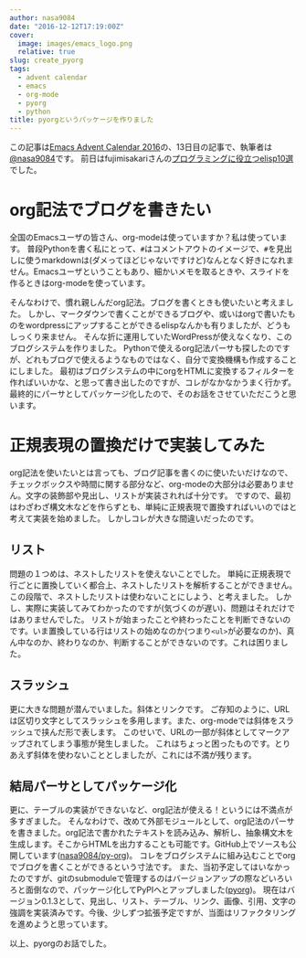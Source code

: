 ```yaml
---
author: nasa9084
date: "2016-12-12T17:19:00Z"
cover:
  image: images/emacs_logo.png
  relative: true
slug: create_pyorg
tags:
  - advent calendar
  - emacs
  - org-mode
  - pyorg
  - python
title: pyorgというパッケージを作りました
---
```



この記事は[Emacs Advent Calendar 2016](http://qiita.com/advent-calendar/2016/emacs)の、13日目の記事で、執筆者は  [@nasa9084](https://twitter.com/nasa9084)です。
前日はfujimisakariさんの[プログラミングに役立つelisp10選](http://blog.fujimisakari.com/elisp_useful_for_programming/)でした。

# org記法でブログを書きたい
全国のEmacsユーザの皆さん、org-modeは使っていますか？私は使っています。
普段Pythonを書く私にとって、`#`はコメントアウトのイメージで、`#`を見出しに使うmarkdownは(ダメってほどじゃないですけど)なんとなく好きになれません。Emacsユーザということもあり、細かいメモを取るときや、スライドを作るときはorg-modeを使っています。

そんなわけで、慣れ親しんだorg記法。ブログを書くときも使いたいと考えました。
しかし、マークダウンで書くことができるブログや、或いはorgで書いたものをwordpressにアップすることができるelispなんかも有りましたが、どうもしっくり来ません。
そんな折に運用していたWordPressが使えなくなり、このブログシステムを作りました。
Pythonで使えるorg記法パーサも探したのですが、どれもブログで使えるようなものではなく、自分で変換機構も作成することにしました。
最初はブログシステムの中にorgをHTMLに変換するフィルターを作ればいいかな、と思って書き出したのですが、コレがなかなかうまく行かず。最終的にパーサとしてパッケージ化したので、そのお話をさせていただこうと思います。

# 正規表現の置換だけで実装してみた
org記法を使いたいとは言っても、ブログ記事を書くのに使いたいだけなので、チェックボックスや時間に関する部分など、org-modeの大部分は必要ありません。文字の装飾部や見出し、リストが実装されれば十分です。
ですので、最初はわざわざ構文木などを作らずとも、単純に正規表現で置換すればいいのではと考えて実装を始めました。
しかしコレが大きな間違いだったのです。

## リスト
問題の１つめは、ネストしたリストを使えないことでした。
単純に正規表現で行ごとに置換していく都合上、ネストしたリストを解析することができません。この段階で、ネストしたリストは使わないことにしよう、と考えました。
しかし、実際に実装してみてわかったのですが(気づくのが遅い)、問題はそれだけではありませんでした。
リストが始まったことや終わったことを判断できないのです。いま置換している行はリストの始めなのか(つまり`<ul>`が必要なのか)、真ん中なのか、終わりなのか、判断することができないのです。これは困りました。

## スラッシュ
更に大きな問題が潜んでいました。斜体とリンクです。
ご存知のように、URLは区切り文字としてスラッシュを多用します。また、org-modeでは斜体をスラッシュで挟んだ形で表します。
このせいで、URLの一部が斜体としてマークアップされてしまう事態が発生しました。
これはちょっと困ったものです。とりあえず斜体を使わないこととしましたが、これには不満が残ります。

## 結局パーサとしてパッケージ化
更に、テーブルの実装ができないなど、org記法が使える！というには不満点が多すぎました。
そんなわけで、改めて外部モジュールとして、org記法のパーサを書きました。org記法で書かれたテキストを読み込み、解析し、抽象構文木を生成します。そこからHTMLを出力することも可能です。GitHub上でソースも公開しています([nasa9084/py-org](https://github.com/nasa9084/py-org][nasa9084/py-org))。
コレをブログシステムに組み込むことでorgでブログを書くことができるという寸法です。
また、当初予定してはいなかったのですが、gitのsubmoduleで管理するのはバージョンアップの際などいろいろと面倒なので、パッケージ化してPyPIへとアップしました([pyorg](https://pypi.python.org/pypi/pyorg))。
現在はバージョン0.1.3として、見出し、リスト、テーブル、リンク、画像、引用、文字の強調を実装済みです。今後、少しずつ拡張予定ですが、当面はリファクタリングを進めようと思っています。

以上、pyorgのお話でした。

